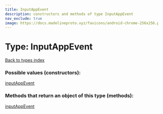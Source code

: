 ```yaml
---
title: InputAppEvent
description: constructors and methods of type InputAppEvent
nav_exclude: true
image: https://docs.madelineproto.xyz/favicons/android-chrome-256x256.png
---
```

# Type: InputAppEvent
[Back to types index](index.md)



### Possible values (constructors):

[inputAppEvent](../constructors/inputAppEvent.md)  



### Methods that return an object of this type (methods):



[inputAppEvent](../constructors/inputAppEvent.md)  

